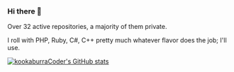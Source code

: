### Hi there 👋

Over 32 active repositories, a majority of them private.

I roll with PHP, Ruby, C#, C++ pretty much whatever flavor does the job; I'll use.

[![kookaburraCoder's GitHub stats](https://github-readme-stats.vercel.app/api?username=KookaburraCoder)](https://github.com/anuraghazra/github-readme-stats)
